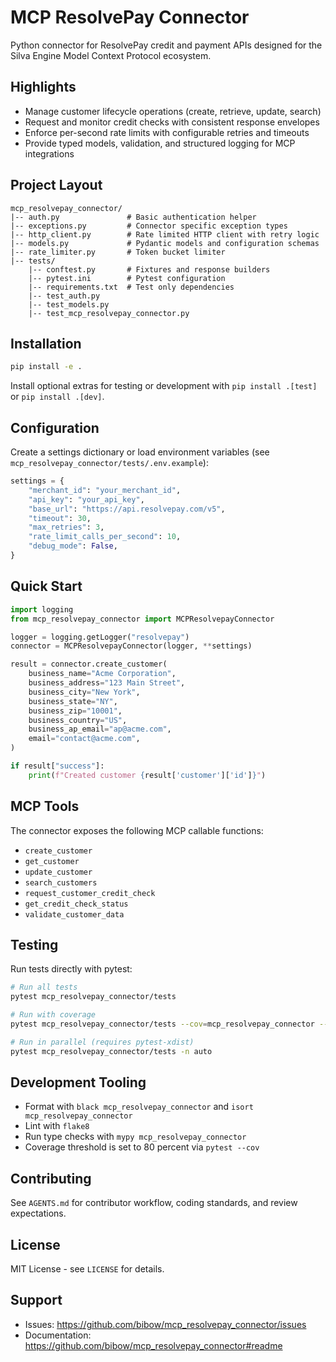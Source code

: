 # MCP ResolvePay Connector

Python connector for ResolvePay credit and payment APIs designed for the Silva Engine Model Context Protocol ecosystem.

## Highlights

- Manage customer lifecycle operations (create, retrieve, update, search)
- Request and monitor credit checks with consistent response envelopes
- Enforce per-second rate limits with configurable retries and timeouts
- Provide typed models, validation, and structured logging for MCP integrations

## Project Layout

```text
mcp_resolvepay_connector/
|-- auth.py               # Basic authentication helper
|-- exceptions.py         # Connector specific exception types
|-- http_client.py        # Rate limited HTTP client with retry logic
|-- models.py             # Pydantic models and configuration schemas
|-- rate_limiter.py       # Token bucket limiter
|-- tests/
    |-- conftest.py       # Fixtures and response builders
    |-- pytest.ini        # Pytest configuration
    |-- requirements.txt  # Test only dependencies
    |-- test_auth.py
    |-- test_models.py
    |-- test_mcp_resolvepay_connector.py
```

## Installation

```bash
pip install -e .
```

Install optional extras for testing or development with `pip install .[test]` or `pip install .[dev]`.

## Configuration

Create a settings dictionary or load environment variables (see `mcp_resolvepay_connector/tests/.env.example`):

```python
settings = {
    "merchant_id": "your_merchant_id",
    "api_key": "your_api_key",
    "base_url": "https://api.resolvepay.com/v5",
    "timeout": 30,
    "max_retries": 3,
    "rate_limit_calls_per_second": 10,
    "debug_mode": False,
}
```

## Quick Start

```python
import logging
from mcp_resolvepay_connector import MCPResolvepayConnector

logger = logging.getLogger("resolvepay")
connector = MCPResolvepayConnector(logger, **settings)

result = connector.create_customer(
    business_name="Acme Corporation",
    business_address="123 Main Street",
    business_city="New York",
    business_state="NY",
    business_zip="10001",
    business_country="US",
    business_ap_email="ap@acme.com",
    email="contact@acme.com",
)

if result["success"]:
    print(f"Created customer {result['customer']['id']}")
```

## MCP Tools

The connector exposes the following MCP callable functions:

- `create_customer`
- `get_customer`
- `update_customer`
- `search_customers`
- `request_customer_credit_check`
- `get_credit_check_status`
- `validate_customer_data`

## Testing

Run tests directly with pytest:

```bash
# Run all tests
pytest mcp_resolvepay_connector/tests

# Run with coverage
pytest mcp_resolvepay_connector/tests --cov=mcp_resolvepay_connector --cov-report=html --cov-report=term-missing

# Run in parallel (requires pytest-xdist)
pytest mcp_resolvepay_connector/tests -n auto
```

## Development Tooling

- Format with `black mcp_resolvepay_connector` and `isort mcp_resolvepay_connector`
- Lint with `flake8`
- Run type checks with `mypy mcp_resolvepay_connector`
- Coverage threshold is set to 80 percent via `pytest --cov`

## Contributing

See `AGENTS.md` for contributor workflow, coding standards, and review expectations.

## License

MIT License - see `LICENSE` for details.

## Support

- Issues: https://github.com/bibow/mcp_resolvepay_connector/issues
- Documentation: https://github.com/bibow/mcp_resolvepay_connector#readme
